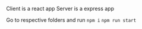 Client is a react app
Server is a express app

Go to respective folders and run `npm i` `npm run start`
